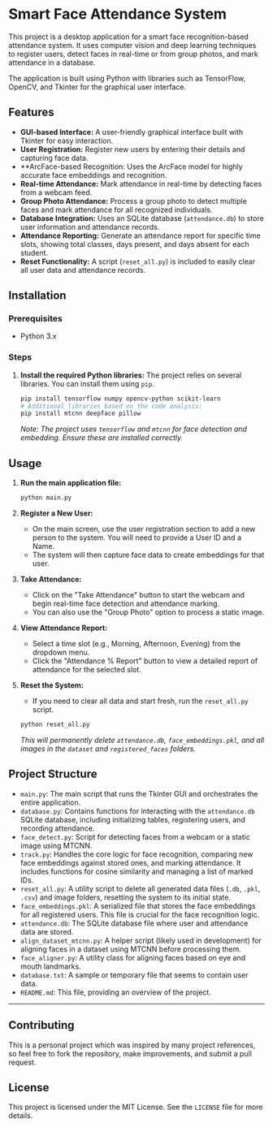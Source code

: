 # Smart Face Attendance System

This project is a desktop application for a smart face recognition-based attendance system. It uses computer vision and deep learning techniques to register users, detect faces in real-time or from group photos, and mark attendance in a database.

The application is built using Python with libraries such as TensorFlow, OpenCV, and Tkinter for the graphical user interface.

## Features

* **GUI-based Interface:** A user-friendly graphical interface built with Tkinter for easy interaction.
* **User Registration:** Register new users by entering their details and capturing face data.
* **ArcFace-based Recognition: Uses the ArcFace model for highly accurate face embeddings and recognition.
* **Real-time Attendance:** Mark attendance in real-time by detecting faces from a webcam feed.
* **Group Photo Attendance:** Process a group photo to detect multiple faces and mark attendance for all recognized individuals.
* **Database Integration:** Uses an SQLite database (`attendance.db`) to store user information and attendance records.
* **Attendance Reporting:** Generate an attendance report for specific time slots, showing total classes, days present, and days absent for each student.
* **Reset Functionality:** A script (`reset_all.py`) is included to easily clear all user data and attendance records.

## Installation

### Prerequisites
* Python 3.x

### Steps

1.  **Install the required Python libraries:**
    The project relies on several libraries. You can install them using `pip`.
    ```bash
    pip install tensorflow numpy opencv-python scikit-learn
    # Additional libraries based on the code analysis:
    pip install mtcnn deepface pillow
    ```
    *Note: The project uses `tensorflow` and `mtcnn` for face detection and embedding. Ensure these are installed correctly.*

## Usage

1.  **Run the main application file:**
    ```bash
    python main.py
    ```

2.  **Register a New User:**
    * On the main screen, use the user registration section to add a new person to the system. You will need to provide a User ID and a Name.
    * The system will then capture face data to create embeddings for that user.

3.  **Take Attendance:**
    * Click on the "Take Attendance" button to start the webcam and begin real-time face detection and attendance marking.
    * You can also use the "Group Photo" option to process a static image.

4.  **View Attendance Report:**
    * Select a time slot (e.g., Morning, Afternoon, Evening) from the dropdown menu.
    * Click the "Attendance % Report" button to view a detailed report of attendance for the selected slot.

5.  **Reset the System:**
    * If you need to clear all data and start fresh, run the `reset_all.py` script.
    ```bash
    python reset_all.py
    ```
    *This will permanently delete `attendance.db`, `face_embeddings.pkl`, and all images in the `dataset` and `registered_faces` folders.*

## Project Structure

* `main.py`: The main script that runs the Tkinter GUI and orchestrates the entire application.
* `database.py`: Contains functions for interacting with the `attendance.db` SQLite database, including initializing tables, registering users, and recording attendance.
* `face_detect.py`: Script for detecting faces from a webcam or a static image using MTCNN.
* `track.py`: Handles the core logic for face recognition, comparing new face embeddings against stored ones, and marking attendance. It includes functions for cosine similarity and managing a list of marked IDs.
* `reset_all.py`: A utility script to delete all generated data files (`.db`, `.pkl`, `.csv`) and image folders, resetting the system to its initial state.
* `face_embeddings.pkl`: A serialized file that stores the face embeddings for all registered users. This file is crucial for the face recognition logic.
* `attendance.db`: The SQLite database file where user and attendance data are stored.
* `align_dataset_mtcnn.py`: A helper script (likely used in development) for aligning faces in a dataset using MTCNN before processing them.
* `face_aligner.py`: A utility class for aligning faces based on eye and mouth landmarks.
* `database.txt`: A sample or temporary file that seems to contain user data.
* `README.md`: This file, providing an overview of the project.

---

## Contributing

This is a personal project which was inspired by many project references, so feel free to fork the repository, make improvements, and submit a pull request.

## License

This project is licensed under the MIT License. See the `LICENSE` file for more details.
